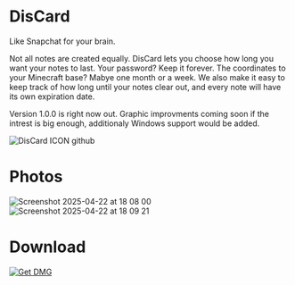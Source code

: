 # DisCard
Like Snapchat for your brain.

Not all notes are created equally. DisCard lets you choose how long you want your notes to last. Your password? Keep it forever. The coordinates to your Minecraft base? Mabye one month or a week. We also make it easy to keep track of how long until your notes clear out, and every note will have its own expiration date.

Version 1.0.0 is right now out. Graphic improvments coming soon if the intrest is big enough, additionaly Windows support would be added.


![DisCard ICON github](https://github.com/user-attachments/assets/abcc68b1-f210-47e5-b1ff-67f1cd05413b)

# Photos
![Screenshot 2025-04-22 at 18 08 00](https://github.com/user-attachments/assets/a99c7ade-09a4-4667-89c7-42fb6d4295ea)
![Screenshot 2025-04-22 at 18 09 21](https://github.com/user-attachments/assets/2ce6cfae-6456-4ba5-8d88-5195e4f4b234)


# Download
[![Get DMG](https://img.shields.io/badge/Get%20DMG-for%20mac-blue?style=for-the-badge)](https://github.com/lasangainc/DisCard/releases/tag/1.0.0)

